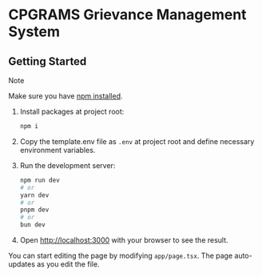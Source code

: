 # CPGRAMS Grievance Management System

## Getting Started

> [!NOTE]
> Make sure you have [npm installed](https://docs.npmjs.com/downloading-and-installing-node-js-and-npm).

1. Install packages at project root:

    ```bash
    npm i
    ```

2. Copy the template.env file as `.env` at project root and define necessary environment variables.

3. Run the development server:

    ```bash
    npm run dev
    # or
    yarn dev
    # or
    pnpm dev
    # or
    bun dev
    ```

4. Open [http://localhost:3000](http://localhost:3000) with your browser to see the result.

You can start editing the page by modifying `app/page.tsx`. The page auto-updates as you edit the file.
